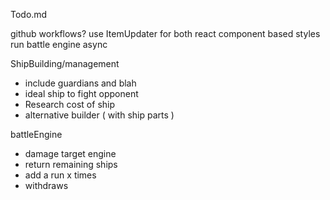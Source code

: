Todo.md

github workflows?
use ItemUpdater for both
react component based styles
run battle engine async

ShipBuilding/management
 - include guardians and blah
 - ideal ship to fight opponent
 - Research cost of ship
 - alternative builder ( with ship parts )

battleEngine
 - damage target engine
 - return remaining ships
 - add a run x times
 - withdraws 
